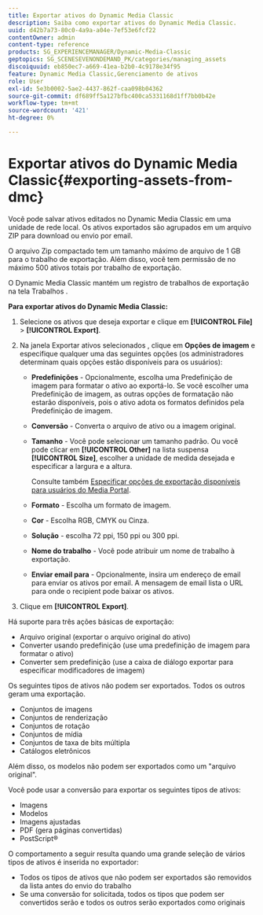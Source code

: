 ```yaml
---
title: Exportar ativos do Dynamic Media Classic
description: Saiba como exportar ativos do Dynamic Media Classic.
uuid: d42b7a73-80c0-4a9a-a04e-7ef53e6fcf22
contentOwner: admin
content-type: reference
products: SG_EXPERIENCEMANAGER/Dynamic-Media-Classic
geptopics: SG_SCENESEVENONDEMAND_PK/categories/managing_assets
discoiquuid: eb850ec7-a669-41ea-b2b0-4c9178e34f95
feature: Dynamic Media Classic,Gerenciamento de ativos
role: User
exl-id: 5e3b0002-5ae2-4437-862f-caa098b04362
source-git-commit: df689ff5a127bfbc400ca5331168d1ff7bb0b42e
workflow-type: tm+mt
source-wordcount: '421'
ht-degree: 0%

---
```


# Exportar ativos do Dynamic Media Classic{#exporting-assets-from-dmc}

Você pode salvar ativos editados no Dynamic Media Classic em uma unidade de rede local. Os ativos exportados são agrupados em um arquivo ZIP para download ou envio por email.

O arquivo Zip compactado tem um tamanho máximo de arquivo de 1 GB para o trabalho de exportação. Além disso, você tem permissão de no máximo 500 ativos totais por trabalho de exportação.

O Dynamic Media Classic mantém um registro de trabalhos de exportação na tela Trabalhos .

**Para exportar ativos do Dynamic Media Classic:**

1. Selecione os ativos que deseja exportar e clique em **[!UICONTROL File]** > **[!UICONTROL Export]**.
1. Na janela Exportar ativos selecionados , clique em **Opções de imagem** e especifique qualquer uma das seguintes opções (os administradores determinam quais opções estão disponíveis para os usuários):

   * **Predefinições**  - Opcionalmente, escolha uma Predefinição de imagem para formatar o ativo ao exportá-lo. Se você escolher uma Predefinição de imagem, as outras opções de formatação não estarão disponíveis, pois o ativo adota os formatos definidos pela Predefinição de imagem.

   * **Conversão**  - Converta o arquivo de ativo ou a imagem original.

   * **Tamanho**  - Você pode selecionar um tamanho padrão. Ou você pode clicar em **[!UICONTROL Other]** na lista suspensa **[!UICONTROL Size]**, escolher a unidade de medida desejada e especificar a largura e a altura.

      Consulte também [Especificar opções de exportação disponíveis para usuários do Media Portal](specifying-export-options-available-media.md#specifying_export_options_available_to_media_portal_users).

   * **Formato**  - Escolha um formato de imagem.

   * **Cor**  - Escolha RGB, CMYK ou Cinza.

   * **Solução**  - escolha 72 ppi, 150 ppi ou 300 ppi.

   * **Nome do trabalho**  - Você pode atribuir um nome de trabalho à exportação.

   * **Enviar email para**  - Opcionalmente, insira um endereço de email para enviar os ativos por email. A mensagem de email lista o URL para onde o recipient pode baixar os ativos.

1. Clique em **[!UICONTROL Export]**.

Há suporte para três ações básicas de exportação:

* Arquivo original (exportar o arquivo original do ativo)
* Converter usando predefinição (use uma predefinição de imagem para formatar o ativo)
* Converter sem predefinição (use a caixa de diálogo exportar para especificar modificadores de imagem)

Os seguintes tipos de ativos não podem ser exportados. Todos os outros geram uma exportação.

* Conjuntos de imagens
* Conjuntos de renderização
* Conjuntos de rotação
* Conjuntos de mídia
* Conjuntos de taxa de bits múltipla
* Catálogos eletrônicos

Além disso, os modelos não podem ser exportados como um &quot;arquivo original&quot;.

Você pode usar a conversão para exportar os seguintes tipos de ativos:

* Imagens
* Modelos
* Imagens ajustadas
* PDF (gera páginas convertidas)
* PostScript®

O comportamento a seguir resulta quando uma grande seleção de vários tipos de ativos é inserida no exportador:

* Todos os tipos de ativos que não podem ser exportados são removidos da lista antes do envio do trabalho
* Se uma conversão for solicitada, todos os tipos que podem ser convertidos serão e todos os outros serão exportados como originais
